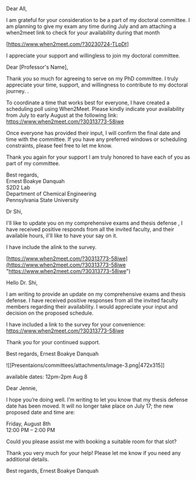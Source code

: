 



Dear All,

  

I am grateful for your consideration to be a part of my doctoral committee. I am planning to give my exam any time during July and am attaching a when2meet link to check for your availability during that month  

[https://www.when2meet.com/?30230724-TLpDt]


I appreciate your support and willingless to join my doctoral committee.



Dear [Professor's Name],

Thank you so much for agreeing to serve on my PhD committee. I truly appreciate your time, support, and willingness to contribute to my doctoral journey. .

To coordinate a time that works best for everyone, I have created a scheduling poll using When2Meet. Please kindly indicate your availability from July to early August at the following link:  
https://www.when2meet.com/?30313773-58iwe

Once everyone has provided their input, I will confirm the final date and time with the committee. If you have any preferred windows or scheduling constraints, please feel free to let me know.

Thank you again for your support I am truly honored to have each of you as part of my committee.

Best regards,  
Ernest Boakye Danquah  
S2D2 Lab  
Department of Chemical Engineering  
Pennsylvania State University



Dr Shi,

I'll like to update you on my comprehensive exams and thesis defense , I have received positive responds from all the invited faculty, and their available hours, iI'll like to have your say on it.

I have include the alink to the survey.

[https://www.when2meet.com/?30313773-58iwe](https://www.when2meet.com/?30313773-58iwe "https://www.when2meet.com/?30313773-58iwe")


Hello Dr. Shi,

I am writing to provide an update on my comprehensive exams and thesis defense. I have received positive responses from all the invited faculty members regarding their availability. I would appreciate your input and decision on the proposed schedule.

I have included a link to the survey for your convenience:
https://www.when2meet.com/?30313773-58iwe

Thank you for your continued support.

Best regards, 
Ernest Boakye Danquah





![[Presentaions/committees/attachments/image-3.png|472x315]]


available dates:
12pm-2pm Aug 8

Dear Jennie,

I hope you’re doing well. I’m writing to let you know that my thesis defense date has been moved. It will no longer take place on July 17; the new proposed date and time are:

Friday, August 8th  
12:00 PM – 2:00 PM

Could you please assist me with booking a suitable room for that slot?

Thank you very much for your help! Please let me know if you need any additional details.

Best regards,
Ernest Boakye Danquah